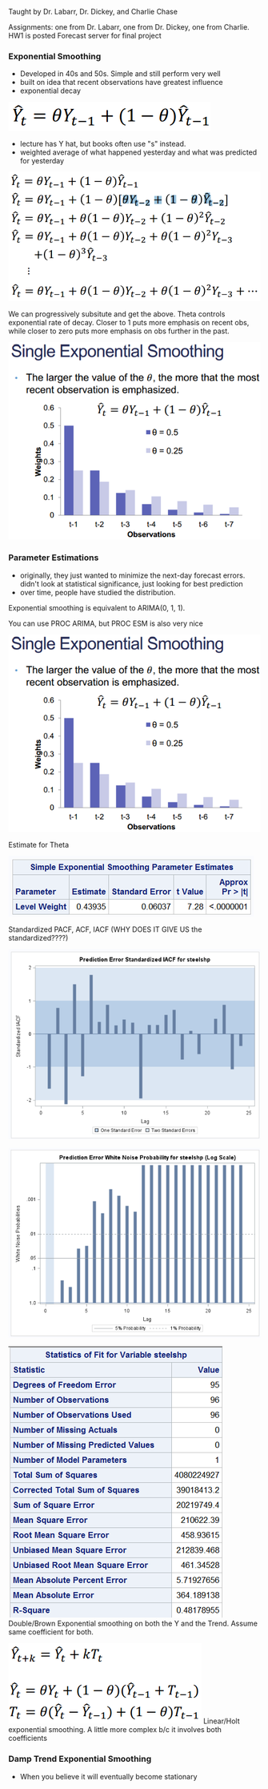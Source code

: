 Taught by Dr. Labarr, Dr. Dickey, and Charlie Chase

Assignments: one from Dr. Labarr, one from Dr. Dickey, one from Charlie.  HW1 is posted
Forecast server for final project

### Exponential Smoothing
- Developed in 40s and 50s.  Simple and still perform very well
- built on idea that recent observations have greatest influence
- exponential decay

![img](screenshots/time_series_1.PNG "Exponential Smoothing")

- lecture has Y hat, but books often use "s" instead.
- weighted average of what happened yesterday and what was predicted for yesterday

![img](screenshots/time_series_2.PNG "Expanding the Exponential Smoothing equation")

We can progressively subsitute and get the above.
Theta controls exponential rate of decay.  Closer to 1 puts more emphasis on recent obs, while closer to zero puts more emphasis on obs further in the past.

![img](screenshots/time_series_3.PNG "Varying Theta")

### Parameter Estimations
- originally, they just wanted to minimize the next-day forecast errors.  didn't look at statistical significance, just looking for best prediction
- over time, people have studied the distribution.

Exponential smoothing is equivalent to ARIMA(0, 1, 1).  

You can use PROC ARIMA, but PROC ESM is also very nice

![img](screenshots/time_series_3.PNG)

Estimate for Theta

![img](screenshots/time_series_4.PNG)

Standardized PACF, ACF, IACF (WHY DOES IT GIVE US the standardized????)

![img](screenshots/time_series_5.PNG)

![img](screenshots/time_series_6.PNG)

![img](screenshots/time_series_7.PNG "Double/Brown Exponential smoothing")
Double/Brown Exponential smoothing on both the Y and the Trend.  Assume same coefficient for both.

![img](screenshots/time_series_8.PNG "Linear/Holt exponential smoothing")
Linear/Holt exponential smoothing.  A little more complex b/c it involves both coefficients

### Damp Trend Exponential Smoothing
- When you believe it will eventually become stationary

